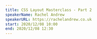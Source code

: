 ```yaml
---
title: CSS Layout Masterclass - Part 2
speakerName: Rachel Andrew
speakerURL: https://rachelandrew.co.uk
start: 2020/12/08 10:00
end: 2020/12/08 12:30
---
```

